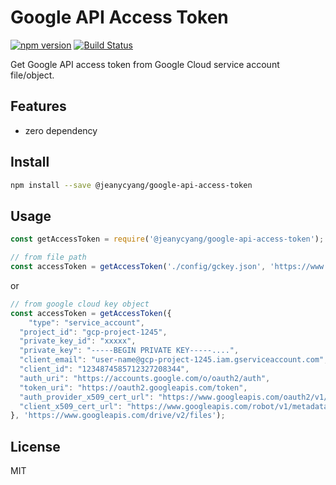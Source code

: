 # Google API Access Token

[![npm version](https://badge.fury.io/js/%40jeanycyang%2Fgoogle-api-access-token.svg)](https://badge.fury.io/js/%40jeanycyang%2Fgoogle-api-access-token)
[![Build Status](https://travis-ci.org/jeanycyang/google-api-access-token.svg?branch=master)](https://travis-ci.org/jeanycyang/google-api-access-token)
<!-- [![Test Coverage][coveralls-image]][coveralls-url] -->

Get Google API access token from Google Cloud service account file/object.

## Features
- zero dependency
<!-- - 100% test coverage -->

## Install

```bash
npm install --save @jeanycyang/google-api-access-token
```

## Usage

```javascript
const getAccessToken = require('@jeanycyang/google-api-access-token');

// from file path
const accessToken = getAccessToken('./config/gckey.json', 'https://www.googleapis.com/drive/v2/files');
```
or
```javascript
// from google cloud key object
const accessToken = getAccessToken({
    "type": "service_account",
  "project_id": "gcp-project-1245",
  "private_key_id": "xxxxx",
  "private_key": "-----BEGIN PRIVATE KEY-----....",
  "client_email": "user-name@gcp-project-1245.iam.gserviceaccount.com",
  "client_id": "1234874585712327208344",
  "auth_uri": "https://accounts.google.com/o/oauth2/auth",
  "token_uri": "https://oauth2.googleapis.com/token",
  "auth_provider_x509_cert_url": "https://www.googleapis.com/oauth2/v1/certs",
  "client_x509_cert_url": "https://www.googleapis.com/robot/v1/metadata/x509/user-name%40gcp-project-1245.iam.gserviceaccount.com"
}, 'https://www.googleapis.com/drive/v2/files');
```

## License

MIT